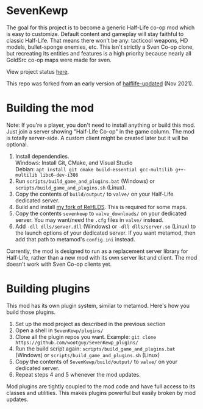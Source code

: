 # SevenKewp
The goal for this project is to become a generic Half-Life co-op mod which is easy to customize. Default content and gameplay will stay faithful to classic Half-Life. That means there won't be any: tacticool weapons, HD models, bullet-sponge enemies, etc. This isn't strictly a Sven Co-op clone, but recreating its entities and features is a high priority because nearly all GoldSrc co-op maps were made for sven.

View project status [here](https://github.com/wootguy/SevenKewp/issues/8).

This repo was forked from an early version of [halflife-updated](https://github.com/twhl-community/halflife-updated/tree/8cb9d9eb9016ff56fcba099a09a3b6e6563853b1) (Nov 2021).

# Building the mod
Note: If you're a player, you don't need to install anything or build this mod. Just join a server showing "Half-Life Co-op" in the game column. The mod is totally server-side. A custom client might be created later but it will be optional.  

1. Install dependendies.  
   Windows: Install Git, CMake, and Visual Studio  
   Debian: `apt install git cmake build-essential gcc-multilib g++-multilib libc6-dev-i386`  
1. Run `scripts/build_game_and_plugins.bat` (Windows) or `scripts/build_game_and_plugins.sh` (Linux).
2. Copy the contents of `build/output/` to `valve/` on your Half-Life dedicated server.
3. Build and install [my fork of ReHLDS](https://github.com/wootguy/rehlds). This is required for some maps.
1. Copy the contents `sevenkewp` to `valve_downloads/` on your dedicated server. You may want/need the `.cfg` files in `valve/` instead.
1. Add `-dll dlls/server.dll` (Windows) or `-dll dlls/server.so` (Linux) to the launch options of your dedicated server. If you want metamod, then add that path to metamod's `config.ini` instead.

Currently, the mod is designed to run as a replacement server library for Half-Life, rather than a new mod with its own server list and client. The mod doesn't work with Sven Co-op clients yet.

# Building plugins
This mod has its own plugin system, similar to metamod. Here's how you build those plugins.

1. Set up the mod project as described in the previous section
2. Open a shell in `SevenKewp/plugins/`
3. Clone all the plugin repos you want. Example: `git clone https://github.com/wootguy/SevenKewp_plugins/`
4. Run the build script again: `scripts/build_game_and_plugins.bat` (Windows) or `scripts/build_game_and_plugins.sh` (Linux)
5. Copy the contents of `SevenKewp/build/output/` to `valve/` on your dedicated server.
6. Repeat steps 4 and 5 whenever the mod updates.

Mod plugins are tightly coupled to the mod code and have full access to its classes and utilities. This makes plugins powerful but easily broken by mod updates.
